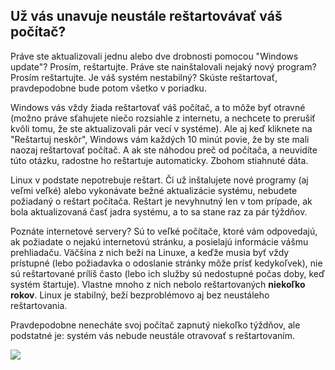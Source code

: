 ﻿

<div id="corps">

<h2>Už vás unavuje neustále reštartovávať váš počítač?</h2>

Práve ste aktualizovali jednu alebo dve drobnosti pomocou "Windows update"? Prosím, reštartujte. Práve ste nainštalovali nejaký nový program? Prosím reštartujte. Je váš systém nestabilný? Skúste reštartovať, pravdepodobne bude potom všetko v poriadku.

Windows vás vždy žiada reštartovať váš počítač, a to môže byť otravné (možno práve sťahujete niečo rozsiahle z internetu, a nechcete to prerušiť kvôli tomu, že ste aktualizovali pár vecí v systéme). Ale aj keď kliknete na "Reštartuj neskôr", Windows vám každých 10 minút povie, že by ste mali naozaj reštartovať počítač. A ak ste náhodou preč od počítača, a neuvidíte túto otázku, radostne ho reštartuje automaticky. Zbohom stiahnuté dáta.

Linux v podstate nepotrebuje reštart. Či už inštalujete nové programy (aj veľmi veľké) alebo vykonávate bežné aktualizácie systému, nebudete požiadaný o reštart počítača. Reštart je nevyhnutný len v tom prípade, ak bola aktualizovaná časť jadra systému, a to sa stane raz za pár týždňov.

Poznáte internetové servery? Sú to veľké počítače, ktoré vám odpovedajú, ak požiadate o nejakú internetovú stránku, a posielajú informácie vášmu prehliadaču. Väčšina z nich beží na Linuxe, a keďže musia byť vždy prístupné (lebo požiadavka o odoslanie stránky môže prísť kedykoľvek), nie sú reštartované príliš často (lebo ich služby sú nedostupné počas doby, keď systém štartuje). Vlastne mnoho z nich nebolo reštartovaných <b>niekoľko rokov</b>. Linux je stabilný, beží bezproblémovo aj bez neustáleho reštartovania.

Pravdepodobne nenecháte svoj počítač zapnutý niekoľko týždňov, ale podstatné je: systém vás nebude neustále otravovať s reštartovaním.

<img src="Images/reboot_all_the_time_thumb.png" />

</div>



